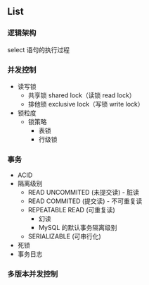 ## List

### 逻辑架构

select 语句的执行过程

### 并发控制

- 读写锁
  - 共享锁 shared lock（读锁 read lock）
  - 排他锁 exclusive lock（写锁 write lock）
- 锁粒度
  - 锁策略
    - 表锁
    - 行级锁



### 事务

- ACID
- 隔离级别
  - READ UNCOMMITED (未提交读) - 脏读
  - READ COMMITED (提交读) - 不可重复读
  - REPEATABLE READ (可重复读)
    - 幻读
    - MySQL 的默认事务隔离级别
  - SERIALIZABLE (可串行化)
- 死锁
- 事务日志



### 多版本并发控制